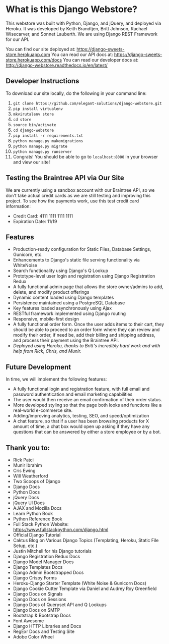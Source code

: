 # What is this Django Webstore?

This webstore was built with Python, Django, and jQuery, and deployed via Heroku. It was developed by Keith Brandtjen, Britt Johnson, Rachael Wisecarver, and Sonnet Lauberth. We are using Django REST Framework for our API.

You can find our site deployed at: https://django-sweets-store.herokuapp.com
You can read our API docs at: https://django-sweets-store.herokuapp.com/docs
You can read our developer docs at: http://django-webstore.readthedocs.io/en/latest/

## Developer Instructions

To download our site locally, do the following in your command line:

1. `git clone https://github.com/elegant-solutions/django-webstore.git`
2. `pip install virtualenv`
3. `mkvirutalenv store`
4. `cd store`
5. `source bin/activate`
6. `cd django-webstore`
7. `pip install -r requirements.txt`
8. `python manage.py makemigrations`
9. `python manage.py migrate`
10. `python manage.py runserver`
11. Congrats! You should be able to go to `localhost:8000` in your browser and view our site!

## Testing the Braintree API via Our Site

We are currently using a sandbox account with our Braintree API, so we don't take actual credit cards as
we are still testing and improving this project. To see how the payments work, use this test credit card information:

- Credit Card: 4111 1111 1111 1111
- Expiration Date: 11/19

## Features

- Production-ready configuration for Static Files, Database Settings, Gunicorn, etc.
- Enhancements to Django's static file serving functionality via WhiteNoise
- Search functionality using Django's Q Lookup
- Prototype-level user login and registration using Django Registration Redux
- A fully functional admin page that allows the store owner/admins to add, delete, and modify product offerings
- Dynamic content loaded using Django templates
- Persistence maintained using a PostgreSQL Database
- Key features loaded asynchronously using Ajax
- RESTful framework implemented using Django routing
- Responsive, mobile-first design
- A fully functional order form. Once the user adds items to their cart, they should be able to proceed to an order form where they can review and modify their order, if need be, add their billing and shipping address, and process their payment using the Braintree API.
- *Deployed using Heroku, thanks to Britt's incredibly hard work and with help from Rick, Chris, and Munir.*

## Future Development

In time, we will implement the following features:

- A fully functional login and registration feature, with full email and password authentication and email marketing capabilities
- The user would then receive an email confirmation of their order status.
- More developed styling so that the page both looks and functions like a real-world e-commerce site.
- Adding/improving analytics, testing, SEO, and speed/optimization
- A chat feature, so that if a user has been browsing products for X amount of time, a chat box would open up asking if they have any questions that can be answered by either a store employee or by a bot.

## Thank you to:

- Rick Patci
- Munir Ibrahim
- Cris Ewing
- Will Weatherford
- Two Scoops of Django
- Django Docs
- Python Docs
- jQuery Docs
- jQuery UI Docs
- AJAX and Mozilla Docs
- Learn Python Book
- Python Reference Book
- Full Stack Python Website: https://www.fullstackpython.com/django.html
- Official Django Tutorial
- Caktus Blog on Various Django Topics (Templating, Heroku, Static File Setup, etc.)
- Justin Mitchell for his Django tutorials
- Django Registration Redux Docs
- Django Model Manager Docs
- Django Templates Docs
- Django Admin Bootstrapped Docs
- Django Crispy Forms
- Heroku-Django Starter Template (White Noise & Gunicorn Docs)
- Django Cookie Cutter Template via Daniel and Audrey Roy Greenfield
- Django Docs on Signals
- Django Docs on Sessions
- Django Docs of Queryset API and Q Lookups
- Django Docs on SMTP
- Bootstrap & Bootstrap Docs
- Font Awesome
- Django HTTP Libraries and Docs
- RegExr Docs and Testing Site
- Adobe Color Wheel

